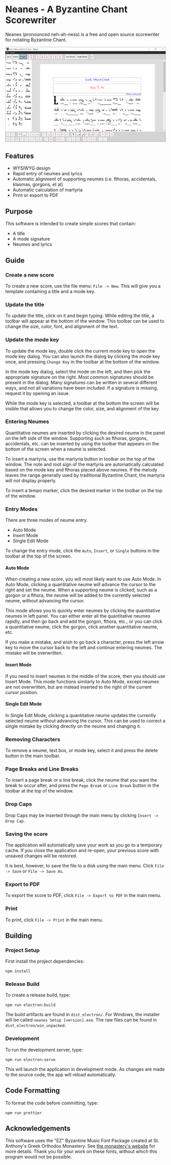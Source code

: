 # Neanes - A Byzantine Chant Scorewriter

Neanes (pronounced neh-ah-ness) is a free and open source scorewriter for notating Byzantine Chant.

![demo.png](https://github.com/danielgarthur/neanes/blob/master/images/demo.png?raw=true)

## Features

- WYSIWYG design
- Rapid entry of neumes and lyrics
- Automatic alignment of supporting neumes (i.e. fthoras, accidentals, klasmas, gorgons, et al)
- Automatic calculation of martyria
- Print or export to PDF

## Purpose

This software is intended to create simple scores that contain:

- A title
- A mode signature
- Neumes and lyrics

## Guide

### Create a new score

To create a new score, use the file menu: `File -> New`. This will give you a template containing a title and a mode key.

### Update the title

To update the title, click on it and begin typing. While editing the title, a toolbar will appear at the bottom of the window. This toolbar can be used to change the size, color, font, and alignment of the text.

### Update the mode key

To update the mode key, double click the current mode key to open the mode key dialog. You can also launch the dialog by clicking the mode key once, and pressing `Change Key` in the toolbar at the bottom of the window.

In the mode key dialog, select the mode on the left, and then pick the appropriate signature on the right. Most common signatures should be present in the dialog. Many signatures can be written in several different ways, and not all variations have been included. If a signature is missing, request it by opening an issue.

While the mode key is selected, a toolbar at the bottom the screen will be visible that allows you to change the color, size, and alignment of the key.

### Entering Neumes

Quantitative neumes are inserted by clicking the desired neume in the panel on the left side of the window. Supporting such as fthoras, gorgons, accidentals, etc. can be inserted by using the toolbar that appears on the bottom of the screen when a neume is selected.

To insert a martyria, use the martyria button in toolbar on the top of the window. The note and root sign of the martyria are automatically calculated based on the mode key and fthoras placed above neumes. If the melody leaves the range generally used by traditional Byzantine Chant, the martyria will not display properly.

To insert a tempo marker, click the desired marker in the toolbar on the top of the window.

### Entry Modes

There are three modes of neume entry.

- Auto Mode
- Insert Mode
- Single Edit Mode

To change the entry mode, click the `Auto`, `Insert`, or `Single` buttons in the toolbar at the top of the screen.

#### Auto Mode

When creating a new score, you will most likely want to use Auto Mode. In Auto Mode, clicking a quantitative neume will advance the cursor to the right and set the neume. When a supporting neume is clicked, such as a gorgon or a fthora, the neume will be added to the currently selected neume, without advancing the cursor.

This mode allows you to quickly enter neumes by clicking the quantitative neumes in left panel. You can either enter all the quantitative neumes rapidly, and then go back and add the gorgon, fthora, etc., or you can click a quantitative neume, click the gorgon, click another quantitative neume, etc.

If you make a mistake, and wish to go back a character, press the left arrow key to move the cursor back to the left and continue entering neumes. The mistake will be overwritten.

#### Insert Mode

If you need to insert neumes in the middle of the score, then you should use Insert Mode. This mode functions similarly to Auto Mode, except neumes are not overwritten, but are instead inserted to the right of the current cursor position.

#### Single Edit Mode

In Single Edit Mode, clicking a quantitative neume updates the currently selected neume without advancing the cursor. This can be used to correct a single mistake by clicking directly on the neume and changing it.

### Removing Characters

To remove a neume, text box, or mode key, select it and press the delete button in the main toolbar.

### Page Breaks and Line Breaks

To insert a page break or a line break, click the neume that you want the break to occur after, and press the `Page Break` or `Line Break` button in the toolbar at the top of the window.

### Drop Caps

Drop Caps may be inserted through the main menu by clicking `Insert -> Drop Cap`.

### Saving the score

The application will automatically save your work as you go to a temporary cache. If you close the application and re-open, your previous score with unsaved changes will be restored.

It is best, however, to save the file to a disk using the main menu. Click `File -> Save` or `File -> Save As`.

### Export to PDF

To export the score to PDF, click `File -> Export to PDF` in the main menu.

### Print

To print, click `File -> Print` in the main menu.

## Building

### Project Setup

First install the project dependencies:

```
npm install
```

### Release Build

To create a release build, type:

```
npm run electron:build
```

The build artifacts are found in `dist_electron/`. For Windows, the installer will be called `neanes Setup [version].exe`. The raw files can be found in `dist_electron/win_unpacked`.

### Development

To run the development server, type:

```
npm run electron:serve
```

This will launch the application in development mode. As changes are made to the source code, the app will reload automatically.

## Code Formatting

To format the code before committing, type:

```
npm run prettier
```

## Acknowledgements

This software uses the "EZ" Byzantine Music Font Package created at St. Anthony's Greek Orthodox Monastery. See [the monastery's website](https://stanthonysmonastery.org/pages/writing-with-byzantine-notation) for more details. Thank you for your work on these fonts, without which this program would not be possible.
